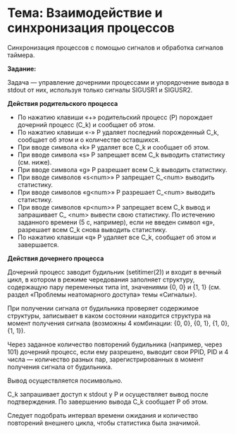 # Тема: Взаимодействие и синхронизация процессов

Синхронизация процессов с помощью сигналов и обработка сигналов таймера.

**Задание:**

Задача — управление дочерними процессами и упорядочение вывода в stdout от них,
используя только сигналы SIGUSR1 и SIGUSR2.

**Действия родительского процесса**

- По нажатию клавиши «+» родительский процесс (P) порождает дочерний процесс
  (C_k) и сообщает об этом.
- По нажатию клавиши «-» P удаляет последний порожденный C_k, сообщает об этом и
  о количестве оставшихся.
- При вводе символа «k» P удаляет все C_k и сообщает об этом.
- При вводе символа «s» P запрещает всем C_k выводить статистику (см. ниже).
- При вводе символа «g» P разрешает всем C_k выводить статистику.
- При вводе символов «s\<num\>» P запрещает C_\<num\> выводить статистику.
- При вводе символов «g\<num\>» P разрешает C_\<num\> выводить статистику.
- При вводе символов «p\<num\>» P запрещает всем C_k вывод и запрашивает C_
  \<num\> вывести свою статистику. По истечению заданного времени (5 с,
  например), если не введен символ «g», разрешает всем C_k снова выводить
  статистику.
- По нажатию клавиши «q» P удаляет все C_k, сообщает об этом и завершается.

**Действия дочернего процесса**

Дочерний процесс заводит будильник (setitimer(2)) и входит в вечный цикл, в
котором в режиме чередования заполняет структуру, содержащую пару переменных
типа int, значениями {0, 0} и {1, 1} (см. раздел «Проблемы неатомарного доступа»
темы «Сигналы»).

При получении сигнала от будильника проверяет содержимое структуры, записывает в
каком состоянии находится структура на момент получения сигнала (возможны 4
комбинации: {0, 0}, {0, 1}, {1, 0}, {1, 1}).

Через заданное количество повторений будильника (например, через 101)
дочерний процесс, если ему разрешено, выводит свои PPID, PID и 4 числа —
количество разных пар, зарегистрированных в момент получения сигнала от
будильника.

Вывод осуществляется посимвольно.

C_k запрашивает доступ к stdout у P и осуществляет вывод после подтверждения. По
завершению вывода C_k сообщает P об этом.

Следует подобрать интервал времени ожидания и количество повторений внешнего
цикла, чтобы статистика была значимой.
